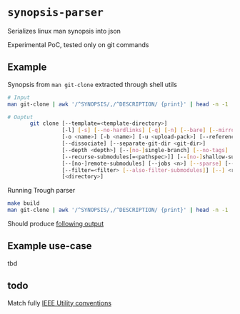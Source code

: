 # `synopsis-parser`

Serializes linux man synopsis into json

Experimental PoC, tested only on git commands

## Example

Synopsis from `man git-clone` extracted through shell utils

```sh
# Input
man git-clone | awk '/^SYNOPSIS/,/^DESCRIPTION/ {print}' | head -n -1 | tail -n +2
```

```sh
# Ouptut
       git clone [--template=<template-directory>]
                 [-l] [-s] [--no-hardlinks] [-q] [-n] [--bare] [--mirror]
                 [-o <name>] [-b <name>] [-u <upload-pack>] [--reference <repository>]
                 [--dissociate] [--separate-git-dir <git-dir>]
                 [--depth <depth>] [--[no-]single-branch] [--no-tags]
                 [--recurse-submodules[=<pathspec>]] [--[no-]shallow-submodules]
                 [--[no-]remote-submodules] [--jobs <n>] [--sparse] [--[no-]reject-shallow]
                 [--filter=<filter> [--also-filter-submodules]] [--] <repository>
                 [<directory>]

```

Running Trough parser

```sh
make build
man git-clone | awk '/^SYNOPSIS/,/^DESCRIPTION/ {print}' | head -n -1 | tail -n +2 | ./bin/synopsis-parser | jq
```

Should produce [following output](./example.json)

## Example use-case

tbd

## todo

Match fully [IEEE Utility conventions](https://pubs.opengroup.org/onlinepubs/9699919799/basedefs/V1_chap12.html)
